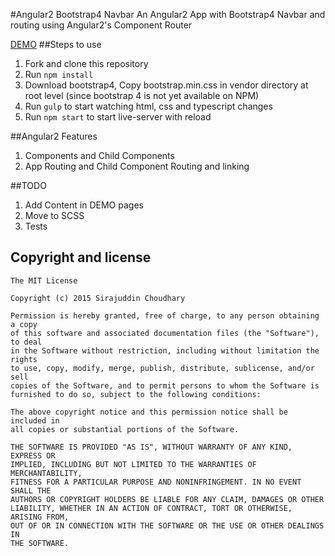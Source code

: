 #Angular2 Bootstrap4 Navbar
An Angular2 App with Bootstrap4 Navbar and routing using Angular2's Component Router

[DEMO](http://sirajc.github.io/angular2-bs4-navbar)
##Steps to use
1. Fork and clone this repository
1. Run `npm install`
1. Download bootstrap4, Copy bootstrap.min.css in vendor directory at root level (since bootstrap 4 is not yet available on NPM)
1. Run `gulp` to start watching html, css and typescript changes
1. Run `npm start` to start live-server with reload

##Angular2 Features
1. Components and Child Components
1. App Routing and Child Component Routing and linking

##TODO
1. Add Content in DEMO pages
1. Move to SCSS
1. Tests

## Copyright and license

	The MIT License

	Copyright (c) 2015 Sirajuddin Choudhary

	Permission is hereby granted, free of charge, to any person obtaining a copy
	of this software and associated documentation files (the "Software"), to deal
	in the Software without restriction, including without limitation the rights
	to use, copy, modify, merge, publish, distribute, sublicense, and/or sell
	copies of the Software, and to permit persons to whom the Software is
	furnished to do so, subject to the following conditions:

	The above copyright notice and this permission notice shall be included in
	all copies or substantial portions of the Software.

	THE SOFTWARE IS PROVIDED "AS IS", WITHOUT WARRANTY OF ANY KIND, EXPRESS OR
	IMPLIED, INCLUDING BUT NOT LIMITED TO THE WARRANTIES OF MERCHANTABILITY,
	FITNESS FOR A PARTICULAR PURPOSE AND NONINFRINGEMENT. IN NO EVENT SHALL THE
	AUTHORS OR COPYRIGHT HOLDERS BE LIABLE FOR ANY CLAIM, DAMAGES OR OTHER
	LIABILITY, WHETHER IN AN ACTION OF CONTRACT, TORT OR OTHERWISE, ARISING FROM,
	OUT OF OR IN CONNECTION WITH THE SOFTWARE OR THE USE OR OTHER DEALINGS IN
	THE SOFTWARE.
